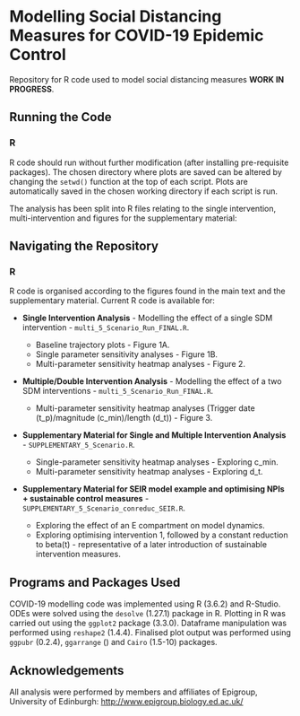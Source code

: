 # Modelling Social Distancing Measures for COVID-19 Epidemic Control

Repository for R code used to model social distancing measures **WORK IN PROGRESS**.

## Running the Code
### R 
R code should run without further modification (after installing pre-requisite packages). 
The chosen directory where plots are saved can be altered by changing the `setwd()` function at the top of each script. Plots are automatically saved in the chosen working directory if each script is run. 

The analysis has been split into R files relating to the single intervention, multi-intervention and figures for the supplementary material:

## Navigating the Repository 
### R
R code is organised according to the figures found in the main text and the supplementary material. Current R code is available for:

* **Single Intervention Analysis** - Modelling the effect of a single SDM intervention - `multi_5_Scenario_Run_FINAL.R`.
	* Baseline trajectory plots - Figure 1A.
	* Single parameter sensitivity analyses - Figure 1B.
 	* Multi-parameter sensitivity heatmap analyses - Figure 2. 
 
* **Multiple/Double Intervention Analysis** - Modelling the effect of a two SDM interventions - `multi_5_Scenario_Run_FINAL.R`.
	* Multi-parameter sensitivity heatmap analyses (Trigger date (t_p)/magnitude (c_min)/length (d_t)) - Figure 3. 
 
* **Supplementary Material for Single and Multiple Intervention Analysis** - `SUPPLEMENTARY_5_Scenario.R`.
	* Single-parameter sensitivity heatmap analyses - Exploring c_min.
	* Multi-parameter sensitivity heatmap analyses - Exploring d_t.

* **Supplementary Material for SEIR model example and optimising NPIs + sustainable control measures** - `SUPPLEMENTARY_5_Scenario_conreduc_SEIR.R`.
	* Exploring the effect of an E compartment on model dynamics.
	* Exploring optimising intervention 1, followed by a constant reduction to beta(t) - representative of a later introduction of sustainable intervention measures.

## Programs and Packages Used
COVID-19 modelling code was implemented using R (3.6.2) and R-Studio. ODEs were solved using the `desolve` (1.27.1) package in R. Plotting in R was carried out using the `ggplot2` package (3.3.0). Dataframe manipulation was performed using `reshape2` (1.4.4). Finalised plot output was performed using `ggpubr` (0.2.4), `ggarrange` () and `Cairo` (1.5-10) packages. 

## Acknowledgements 
All analysis were performed by members and affiliates of Epigroup, University of Edinburgh: 
http://www.epigroup.biology.ed.ac.uk/
